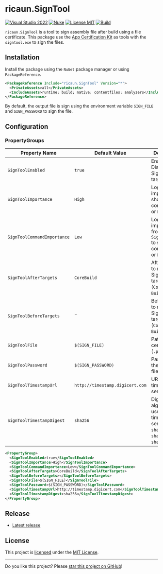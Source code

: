 ﻿# ricaun.SignTool

[![Visual Studio 2022](https://img.shields.io/badge/Visual%20Studio-2022-blue)](../..)
[![Nuke](https://img.shields.io/badge/Nuke-Build-blue)](https://nuke.build/)
[![License MIT](https://img.shields.io/badge/License-MIT-blue.svg)](LICENSE)
[![Build](../../actions/workflows/Build.yml/badge.svg)](../../actions)

`ricaun.SignTool` is a tool to sign assembly file after build using a file certificate. This package use the [App Certification Kit](https://learn.microsoft.com/en-us/windows/uwp/debug-test-perf/windows-app-certification-kit) as tools with the `signtool.exe` to sign the files.

## Installation

Install the package using the `NuGet` package manager or using `PackageReference`.

```xml
<PackageReference Include="ricaun.SignTool" Version="*">
  <PrivateAssets>all</PrivateAssets>
  <IncludeAssets>runtime; build; native; contentfiles; analyzers</IncludeAssets>
</PackageReference>
```

By default, the output file is sign using the environment variable `SIGN_FILE` and `SIGN_PASSWORD` to sign the file.

## Configuration

### PropertyGroups
Property Name | Default Value | Description
-------------|--------|-------------
`SignToolEnabled`| `true` | Enable / Disable SignTool target task.
`SignToolImportance` | `High` | Log importance to show in the console. (`Low` or `High`)
`SignToolCommandImportance` | `Low` | Log importance from the `SignTool.exe` to show in the console. (`Low` or `High`)
`SignToolAfterTargets`| `CoreBuild` | AfterTargets to run the SignTool target task. (`CoreBuild`, `Build`, etc.)
`SignToolBeforeTargets`| `` | BeforeTargets to run the SignTool target task. (`CoreBuild`, `Build`, etc.)
`SignToolFile`| `$(SIGN_FILE)` | Path to the certificate file (`.pfx`).
`SignToolPassword`| `$(SIGN_PASSWORD)` | Password to the certificate file (`.pfx`).
`SignToolTimestampUrl`| `http://timestamp.digicert.com` | URL to the timestamp server.
`SignToolTimestampDigest`| `sha256` | Digest algorithm to use for the timestamp server. (`sha1`, `sha256`, `sha384`, `sha512`)

```xml
<PropertyGroup>
  <SignToolEnabled>true</SignToolEnabled>
  <SignToolImportance>High</SignToolImportance>
  <SignToolCommandImportance>Low</SignToolCommandImportance>
  <SignToolAfterTargets>CoreBuild</SignToolAfterTargets>
  <SignToolBeforeTargets></SignToolBeforeTargets>
  <SignToolFile>$(SIGN_FILE)</SignToolFile>
  <SignToolPassword>$(SIGN_PASSWORD)</SignToolPassword>
  <SignToolTimestampUrl>http://timestamp.digicert.com</SignToolTimestampUrl>
  <SignToolTimestampDigest>sha256</SignToolTimestampDigest>
</PropertyGroup>
```

## Release

* [Latest release](../../releases/latest)

## License

This project is [licensed](LICENSE) under the [MIT License](https://en.wikipedia.org/wiki/MIT_License).

---

Do you like this project? Please [star this project on GitHub](../../stargazers)!